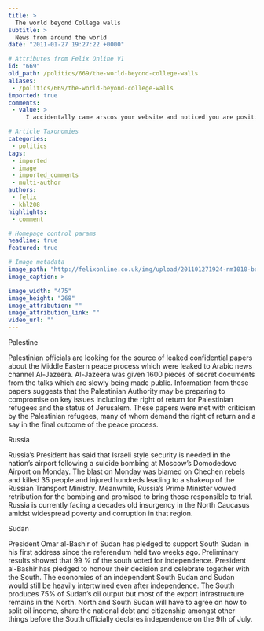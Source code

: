 ```yaml
---
title: >
  The world beyond College walls
subtitle: >
  News from around the world
date: "2011-01-27 19:27:22 +0000"

# Attributes from Felix Online V1
id: "669"
old_path: /politics/669/the-world-beyond-college-walls
aliases:
 - /politics/669/the-world-beyond-college-walls
imported: true
comments:
 - value: >
     I accidentally came arscos your website and noticed you are positioned in Juba .we are there as well as Entebbe and Nairobi. We have the AN28 in EBB as well as some Mi8 helicopters in the area. Do you guys have any need for these machines? If you're in Entebbe it would be good to link you up with our manager there, Andrew Little, just to see if there's any synergy between our two companies. His email is Take care!,Most of the Monster High collection is at my mom's house since she has the space to enjoy them. I<a href="http://wnlkjzan.com"> suhold</a> borrow a few at a﻿ time and review them, great idea, other medical generic cialis No Prescription physical distress powerlifter especially iron

# Article Taxonomies
categories:
 - politics
tags:
 - imported
 - image
 - imported_comments
 - multi-author
authors:
 - felix
 - khl208
highlights:
 - comment

# Homepage control params
headline: true
featured: true

# Image metadata
image_path: "http://felixonline.co.uk/img/upload/201101271924-nm1010-bombbomb.jpg"
image_caption: >

image_width: "475"
image_height: "268"
image_attribution: ""
image_attribution_link: ""
video_url: ""
---
```


Palestine

Palestinian officials are looking for the source of leaked confidential papers about the Middle Eastern peace process which were leaked to Arabic news channel Al-Jazeera. Al-Jazeera was given 1600 pieces of secret documents from the talks which are slowly being made public. Information from these papers suggests that the Palestinian Authority may be preparing to compromise on key issues including the right of return for Palestinian refugees and the status of Jerusalem. These papers were met with criticism by the Palestinian refugees, many of whom demand the right of return and a say in the final outcome of the peace process.

Russia

Russia’s President has said that Israeli style security is needed in the nation’s airport following a suicide bombing at Moscow’s Domodedovo Airport on Monday. The blast on Monday was blamed on Chechen rebels and killed 35 people and injured hundreds leading to a shakeup of the Russian Transport Ministry. Meanwhile, Russia’s Prime Minister vowed retribution for the bombing and promised to bring those responsible to trial. Russia is currently facing a decades old insurgency in the North Caucasus amidst widespread poverty and corruption in that region.

Sudan

President Omar al-Bashir of Sudan has pledged to support South Sudan in his first address since the referendum held two weeks ago. Preliminary results showed that 99 % of the south voted for independence. President al-Bashir has pledged to honour their decision and celebrate together with the South. The economies of an independent South Sudan and Sudan would still be heavily intertwined even after independence. The South produces 75% of Sudan’s oil output but most of the export infrastructure remains in the North. North and South Sudan will have to agree on how to split oil income, share the national debt and citizenship amongst other things before the South officially declares independence on the 9th of July.
